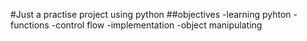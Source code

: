 #Just a practise project using python
##objectives
-learning pyhton 
-functions
-control flow
-implementation
-object manipulating